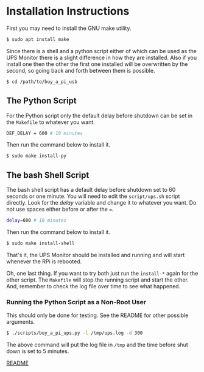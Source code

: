 # Installation Instructions

First you may need to install the GNU make utility.

```bash
$ sudo apt install make
```

Since there is a shell and a python script either of which can be used as
the UPS Monitor there is a slight difference in how they are installed. Also
if you install one then the other the first one installed will be overwritten
by the second, so going back and forth between them is possible.

```bash
$ cd /path/to/buy_a_pi_usb
```

## The Python Script

For the Python script only the default delay before shutdown can be set in
the `Makefile` to whatever you want.

```bash
DEF_DELAY = 600 # 10 minutes
```

Then run the command below to install it.

```bash
$ sudo make install-py
```

## The bash Shell Script

The bash shell script has a default delay before shutdown set to 60 seconds
or one minute. You will need to edit the `script/ups.sh` script directly.
Look for the *delay* variable and change it to whatever you want. Do not use
spaces either before or after the `=`.

```bash
delay=600 # 10 minutes
```

Then run the command below to install it.

```bash
$ sudo make install-shell
```

That's it, the UPS Monitor should be installed and running and will start
whenever the RPi is rebooted.

Oh, one last thing. If you want to try both just run the `install-*` again
for the other script. The `Makefile` will stop the running script and start
the other. And, remember to check the log file over time to see what happened.

### Running the Python Script as a Non-Root User

This should only be done for testing. See the README for other possible
arguments.

```bash
$ ./scripts/buy_a_pi_ups.py -l /tmp/ups.log -d 300
```

The above command will put the log file in `/tmp` and the time before shut
down is set to 5 minutes.

[README](README.md)
